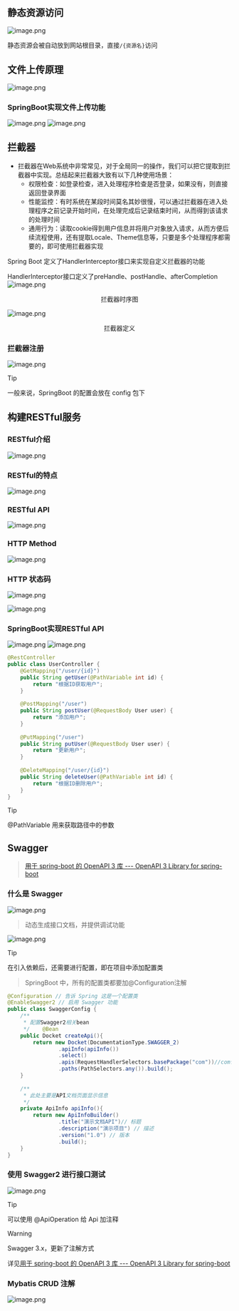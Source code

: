 ## 静态资源访问

![image.png](https://cdn.jsdelivr.net/gh/03xiaoyuhe/PicStore/img/202501092305035.png)

静态资源会被自动放到网站根目录，直接`/{资源名}`访问

## 文件上传原理

![image.png](https://cdn.jsdelivr.net/gh/03xiaoyuhe/PicStore/img/202501092311349.png)

### SpringBoot实现文件上传功能

![image.png](https://cdn.jsdelivr.net/gh/03xiaoyuhe/PicStore/img/202501092314737.png)
![image.png](https://cdn.jsdelivr.net/gh/03xiaoyuhe/PicStore/img/202501092315275.png)

## 拦截器

- 拦截器在Web系统中非常常见，对于全局同一的操作，我们可以把它提取到拦截器中实现。总结起来拦截器大致有以下几种使用场景：
	- 权限检查：如登录检查，进入处理程序检查是否登录，如果没有，则直接返回登录界面
	- 性能监控：有时系统在某段时间莫名其妙很慢，可以通过拦截器在进入处理程序之前记录开始时间，在处理完成后记录结束时间，从而得到该请求的处理时间
	- 通用行为：读取cookie得到用户信息并将用户对象放入请求，从而方便后续流程使用，还有提取Locale、Theme信息等，只要是多个处理程序都需要的，即可使用拦截器实现

Spring Boot 定义了HandlerInterceptor接口来实现自定义拦截器的功能

HandlerInterceptor接口定义了preHandle、postHandle、afterCompletion
![image.png](https://cdn.jsdelivr.net/gh/03xiaoyuhe/PicStore/img/202501100013778.png)
<center>拦截器时序图</center>

![image.png](https://cdn.jsdelivr.net/gh/03xiaoyuhe/PicStore/img/202501100021918.png)
<center>拦截器定义</center>

### 拦截器注册

![image.png](https://cdn.jsdelivr.net/gh/03xiaoyuhe/PicStore/img/202501100023417.png)

> [!tip]
> 一般来说，SpringBoot 的配置会放在 config 包下

## 构建RESTful服务

### RESTful介绍

![image.png](https://cdn.jsdelivr.net/gh/03xiaoyuhe/PicStore/img/202501100919223.png)

### RESTful的特点

![image.png](https://cdn.jsdelivr.net/gh/03xiaoyuhe/PicStore/img/202501100920475.png)

### RESTful API

![image.png](https://cdn.jsdelivr.net/gh/03xiaoyuhe/PicStore/img/202501100924979.png)

### HTTP Method

![image.png](https://cdn.jsdelivr.net/gh/03xiaoyuhe/PicStore/img/202501100926704.png)

### HTTP 状态码

![image.png](https://cdn.jsdelivr.net/gh/03xiaoyuhe/PicStore/img/202501100928686.png)

![image.png](https://cdn.jsdelivr.net/gh/03xiaoyuhe/PicStore/img/202501100929497.png)

### SpringBoot实现RESTful API

![image.png](https://cdn.jsdelivr.net/gh/03xiaoyuhe/PicStore/img/202501100930706.png)
![image.png](https://cdn.jsdelivr.net/gh/03xiaoyuhe/PicStore/img/202501100933060.png)

```java
@RestController  
public class UserController {  
    @GetMapping("/user/{id}")  
    public String getUser(@PathVariable int id) {  
        return "根据ID获取用户";  
    }  
  
    @PostMapping("/user")  
    public String postUser(@RequestBody User user) {  
        return "添加用户";  
    }  
  
    @PutMapping("/user")  
    public String putUser(@RequestBody User user) {  
        return "更新用户";  
    }  
  
    @DeleteMapping("/user/{id}")  
    public String deleteUser(@PathVariable int id) {  
        return "根据ID删除用户";  
    }  
}
```

> [!tip]
> @PathVariable 用来获取路径中的参数

## Swagger

> [用于 spring-boot 的 OpenAPI 3 库 --- OpenAPI 3 Library for spring-boot](https://springdoc.org/#getting-started)

### 什么是 Swagger

![image.png](https://cdn.jsdelivr.net/gh/03xiaoyuhe/PicStore/img/202501101015916.png)

> 动态生成接口文档，并提供调试功能

![image.png](https://cdn.jsdelivr.net/gh/03xiaoyuhe/PicStore/img/202501101017328.png)

> [!tip]
> 在引入依赖后，还需要进行配置，即在项目中添加配置类

> SpringBoot 中，所有的配置类都要加@Configuration注解

```java
@Configuration // 告诉 Spring 这是一个配置类  
@EnableSwagger2 // 启用 Swagger 功能  
public class SwaggerConfig {  
    /**  
     * 配置Swagger2相关bean  
     */    @Bean  
    public Docket createApi(){  
        return new Docket(DocumentationType.SWAGGER_2)  
                .apiInfo(apiInfo())  
                .select()  
                .apis(RequestHandlerSelectors.basePackage("com"))//com包下的所有API都交给Swagger2管理  
                .paths(PathSelectors.any()).build();  
    }  
  
    /**  
     * 此处主要是API文档页面显示信息  
     */  
    private ApiInfo apiInfo(){  
        return new ApiInfoBuilder()  
                .title("演示文档API")// 标题  
                .description("演示项目") // 描述  
                .version("1.0") // 版本  
                .build();  
    }  
}
```

### 使用 Swagger2 进行接口测试

![image.png](https://cdn.jsdelivr.net/gh/03xiaoyuhe/PicStore/img/202501101034086.png)

> [!tip]
> 可以使用 @ApiOperation 给 Api 加注释

> [!warning]
> Swagger 3.x，更新了注解方式
> 
> 详见[用于 spring-boot 的 OpenAPI 3 库 --- OpenAPI 3 Library for spring-boot](https://springdoc.org/#getting-started)

### Mybatis CRUD 注解

![image.png](https://cdn.jsdelivr.net/gh/03xiaoyuhe/PicStore/img/202501101513145.png)

